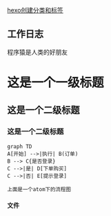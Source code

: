 [hexo创建分类和标签](https://www.zhihu.com/question/29017171)

## 工作日志


程序猿是人类的好朋友


# 这是一个一级标题

## 这是一个二级标题  

### 这是一个二级标题  


``` mermaid
graph TD
A[开始] -->|执行| B(订单)
B --> C{是否登录}
C -->|是| D[下单购买]
C -->|否| E[提示登录]
```

```
上面是一个atom下的流程图
```
#### 文件
